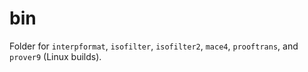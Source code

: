# bin

Folder for `interpformat`, `isofilter`, `isofilter2`, `mace4`, `prooftrans`, and `prover9` (Linux builds).
